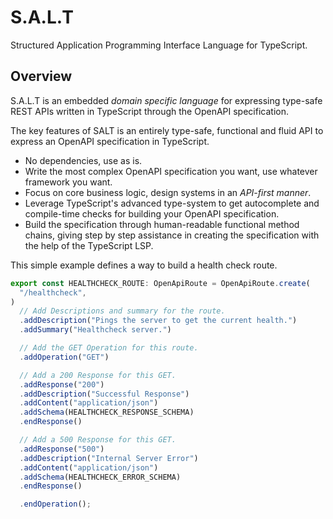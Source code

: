 # S.A.L.T

Structured Application Programming Interface Language for TypeScript.

## Overview

S.A.L.T is an embedded _domain specific language_ for expressing type-safe REST APIs written in TypeScript through the OpenAPI specification.

The key features of SALT is an entirely type-safe, functional and fluid API to express an OpenAPI specification in TypeScript.

- No dependencies, use as is.
- Write the most complex OpenAPI specification you want, use whatever framework you want. 
- Focus on core business logic, design systems in an _API-first manner_.
- Leverage TypeScript's advanced type-system to get autocomplete and compile-time checks for building your OpenAPI specification.
- Build the specification through human-readable functional method chains, giving step by step assistance in creating the specification with the help of the TypeScript LSP.

This simple example defines a way to build a health check route.
```ts
export const HEALTHCHECK_ROUTE: OpenApiRoute = OpenApiRoute.create(
  "/healthcheck",
)
  // Add Descriptions and summary for the route.
  .addDescription("Pings the server to get the current health.")
  .addSummary("Healthcheck server.")

  // Add the GET Operation for this route.
  .addOperation("GET")

  // Add a 200 Response for this GET.
  .addResponse("200")
  .addDescription("Successful Response")
  .addContent("application/json")
  .addSchema(HEALTHCHECK_RESPONSE_SCHEMA)
  .endResponse()

  // Add a 500 Response for this GET.
  .addResponse("500")
  .addDescription("Internal Server Error")
  .addContent("application/json")
  .addSchema(HEALTHCHECK_ERROR_SCHEMA)
  .endResponse()

  .endOperation();
```
